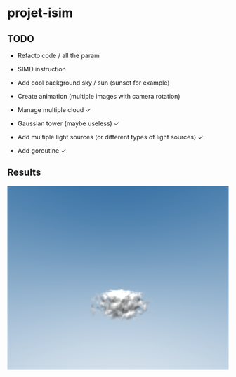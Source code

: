 # projet-isim

## TODO

- Refacto code / all the param

- SIMD instruction

- Add cool background sky / sun (sunset for example)

- Create animation (multiple images with camera rotation)

- Manage multiple cloud ✓

- Gaussian tower (maybe useless) ✓

- Add multiple light sources (or different types of light sources) ✓

- Add goroutine ✓

## Results

![plot](cloud_7.png)
